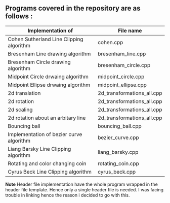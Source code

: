 
## Programs covered in the repository are as follows :

Implementation of              | File name 
------------------------------ | ----------
Cohen Sutherland Line Clipping algorithm | cohen.cpp
Bresenham Line drawing algorithm | bresenham_line.cpp
Bresenham Circle drawing algorithm | bresenham_circle.cpp
Midpoint Circle drwaing algorithm | midpoint_circle.cpp
Midpoint Ellipse drwaing algorithm | midpoint_ellipse.cpp
2d translation | 2d_transformations_all.cpp
2d rotation | 2d_transformations_all.cpp
2d scaling | 2d_transformations_all.cpp
2d rotation about an arbitary line | 2d_transformations_all.cpp
Bouncing ball | bouncing_ball.cpp
Implementation of bezier curve algorithm | bezier_curve.cpp
Liang Barsky Line Clipping algorithm | liang_barsky.cpp
Rotating and color changing coin | rotating_coin.cpp
Cyrus Beck Line Clipping algorithm | cyrus_beck.cpp

**Note** 
Header file implementation have the whole program wrapped in the header file template. Hence only a single header file is needed. 
I was facing trouble in linking hence the reason i decided to go with this.
